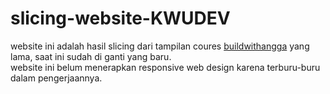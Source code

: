 # slicing-website-KWUDEV

website ini adalah hasil slicing dari tampilan coures [buildwithangga](https://buildwithangga.com/) yang lama, saat ini sudah di ganti yang baru.\
website ini belum menerapkan responsive web design karena terburu-buru dalam pengerjaannya.
